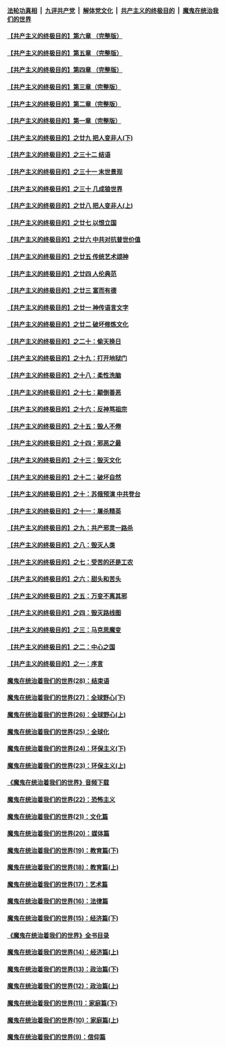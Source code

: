 ####  [法轮功真相](../../../../basic/blob/master/README.md?t=06230131) &nbsp;|&nbsp; [九评共产党](../../../../9ping.md/blob/master/README.md?t=06230131) &nbsp;|&nbsp; [解体党文化](../../../../jtdwh.md/blob/master/README.md?t=06230131)  &nbsp;|&nbsp; [共产主义的终极目的](../../../../gczydzjmd.md/blob/master/README.md?t=06230131) &nbsp;|&nbsp; [魔鬼在统治我们的世界](../../../../mgztzwmdsj.md/blob/master/README.md?t=06230131) 

#### [【共产主义的终极目的】第六章 （完整版）](../pages/nsc422/n11428913.md?t=06230131) 

#### [【共产主义的终极目的】第五章 （完整版）](../pages/nsc422/n11428912.md?t=06230131) 

#### [【共产主义的终极目的】第四章 （完整版）](../pages/nsc422/n11428907.md?t=06230131) 

#### [【共产主义的终极目的】第三章（完整版）](../pages/nsc422/n11428848.md?t=06230131) 

#### [【共产主义的终极目的】第二章（完整版）](../pages/nsc422/n11428831.md?t=06230131) 

#### [【共产主义的终极目的】第一章（完整版）](../pages/nsc422/n11417651.md?t=06230131) 

#### [【共产主义的终极目的】之廿九 把人变非人(下)](../pages/nsc422/n11344140.md?t=06230131) 

#### [【共产主义的终极目的】之三十二 结语](../pages/nsc422/n11360535.md?t=06230131) 

#### [【共产主义的终极目的】之三十一 末世景观](../pages/nsc422/n11351129.md?t=06230131) 

#### [【共产主义的终极目的】之三十 几成狼世界](../pages/nsc422/n11348280.md?t=06230131) 

#### [【共产主义的终极目的】之廿八 把人变非人(上)](../pages/nsc422/n11340492.md?t=06230131) 

#### [【共产主义的终极目的】之廿七 以恨立国](../pages/nsc422/n11336944.md?t=06230131) 

#### [【共产主义的终极目的】之廿六 中共对抗普世价值](../pages/nsc422/n11324785.md?t=06230131) 

#### [【共产主义的终极目的】之廿五 传统艺术颂神](../pages/nsc422/n11296396.md?t=06230131) 

#### [【共产主义的终极目的】之廿四 人伦典范](../pages/nsc422/n11296397.md?t=06230131) 

#### [【共产主义的终极目的】之廿三 富而有德](../pages/nsc422/n11283598.md?t=06230131) 

#### [【共产主义的终极目的】之廿一 神传语言文字](../pages/nsc422/n11263265.md?t=06230131) 

#### [【共产主义的终极目的】之廿二 破坏修炼文化](../pages/nsc422/n11245728.md?t=06230131) 

#### [【共产主义的终极目的】之二十：偷天换日](../pages/nsc422/n11238846.md?t=06230131) 

#### [【共产主义的终极目的】之十九：打开地狱门](../pages/nsc422/n11206376.md?t=06230131) 

#### [【共产主义的终极目的】之十八：柔性洗脑](../pages/nsc422/n11199994.md?t=06230131) 

#### [【共产主义的终极目的】之十七：颠倒善恶](../pages/nsc422/n11179782.md?t=06230131) 

#### [【共产主义的终极目的】之十六：反神骂祖宗](../pages/nsc422/n11166798.md?t=06230131) 

#### [【共产主义的终极目的】之十五：毁人不倦](../pages/nsc422/n11166792.md?t=06230131) 

#### [【共产主义的终极目的】之十四：邪恶之最](../pages/nsc422/n11150249.md?t=06230131) 

#### [【共产主义的终极目的】之十三：毁灭文化](../pages/nsc422/n11135227.md?t=06230131) 

#### [【共产主义的终极目的】之十二：破坏自然](../pages/nsc422/n11135214.md?t=06230131) 

#### [【共产主义的终极目的】之十：苏俄预演 中共登台](../pages/nsc422/n11118424.md?t=06230131) 

#### [【共产主义的终极目的】之十一：屠杀精英](../pages/nsc422/n11118442.md?t=06230131) 

#### [【共产主义的终极目的】之九：共产邪灵一路杀](../pages/nsc422/n11114139.md?t=06230131) 

#### [【共产主义的终极目的】之八：毁灭人类](../pages/nsc422/n11108503.md?t=06230131) 

#### [【共产主义的终极目的】之七：受苦的还是工农](../pages/nsc422/n11101809.md?t=06230131) 

#### [【共产主义的终极目的】之六：甜头和苦头](../pages/nsc422/n11096971.md?t=06230131) 

#### [【共产主义的终极目的】之五：万变不离其邪](../pages/nsc422/n11091285.md?t=06230131) 

#### [【共产主义的终极目的】之四：毁灭路线图](../pages/nsc422/n11086284.md?t=06230131) 

#### [【共产主义的终极目的】之三：马克思魔变](../pages/nsc422/n11061941.md?t=06230131) 

#### [【共产主义的终极目的】之二：中心之国](../pages/nsc422/n11047728.md?t=06230131) 

#### [【共产主义的终极目的】之一：序言](../pages/nsc422/n11086077.md?t=06230131) 

#### [魔鬼在统治着我们的世界(28)：结束语](../pages/nsc422/n10936246.md?t=06230131) 

#### [魔鬼在统治着我们的世界(27)：全球野心(下)](../pages/nsc422/n10928319.md?t=06230131) 

#### [魔鬼在统治着我们的世界(26)：全球野心(上)](../pages/nsc422/n10900318.md?t=06230131) 

#### [魔鬼在统治着我们的世界(25)：全球化](../pages/nsc422/n10788205.md?t=06230131) 

#### [魔鬼在统治着我们的世界(24)：环保主义(下)](../pages/nsc422/n10695307.md?t=06230131) 

#### [魔鬼在统治着我们的世界(23)：环保主义(上)](../pages/nsc422/n10688613.md?t=06230131) 

#### [《魔鬼在统治着我们的世界》音频下载](../pages/nsc422/n10635553.md?t=06230131) 

#### [魔鬼在统治着我们的世界(22)：恐怖主义](../pages/nsc422/n10614727.md?t=06230131) 

#### [魔鬼在统治着我们的世界(21)：文化篇](../pages/nsc422/n10597706.md?t=06230131) 

#### [魔鬼在统治着我们的世界(20)：媒体篇](../pages/nsc422/n10586579.md?t=06230131) 

#### [魔鬼在统治着我们的世界(19)：教育篇(下)](../pages/nsc422/n10564808.md?t=06230131) 

#### [魔鬼在统治着我们的世界(18)：教育篇(上)](../pages/nsc422/n10526970.md?t=06230131) 

#### [魔鬼在统治着我们的世界(17)：艺术篇](../pages/nsc422/n10499093.md?t=06230131) 

#### [魔鬼在统治着我们的世界(16)：法律篇](../pages/nsc422/n10485969.md?t=06230131) 

#### [魔鬼在统治着我们的世界(15)：经济篇(下)](../pages/nsc422/n10469975.md?t=06230131) 

#### [《魔鬼在统治着我们的世界》全书目录](../pages/nsc422/n10464261.md?t=06230131) 

#### [魔鬼在统治着我们的世界(14)：经济篇(上)](../pages/nsc422/n10457370.md?t=06230131) 

#### [魔鬼在统治着我们的世界(13)：政治篇(下)](../pages/nsc422/n10448270.md?t=06230131) 

#### [魔鬼在统治着我们的世界(12)：政治篇(上)](../pages/nsc422/n10444576.md?t=06230131) 

#### [魔鬼在统治着我们的世界(11)：家庭篇(下)](../pages/nsc422/n10440961.md?t=06230131) 

#### [魔鬼在统治着我们的世界(10)：家庭篇(上)](../pages/nsc422/n10435448.md?t=06230131) 

#### [魔鬼在统治着我们的世界(9)：信仰篇](../pages/nsc422/n10432159.md?t=06230131) 

